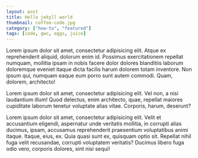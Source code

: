 ```yaml
---
layout: post
title: Hello jekyll world
thumbnail: coffee-code.jpg 
category: ["how-to", "featured"]
tags: [code, gwc, eggs, juice]
---
```


Lorem ipsum dolor sit amet, consectetur adipisicing elit. Atque ex reprehenderit aliquid, dolorum enim id. Possimus exercitationem repellat numquam, mollitia ipsam in nobis facere dolor dolores blanditiis laborum doloremque eveniet itaque dicta facilis harum dolorem totam inventore. Non ipsum qui, numquam eaque eum porro sunt autem commodi. Quam, dolorem, architecto!

Lorem ipsum dolor sit amet, consectetur adipisicing elit. Vel non, a nisi laudantium illum! Quod delectus, enim architecto, quae, repellat maiores cupiditate laborum tenetur voluptate alias vitae. Corporis, harum, deserunt?

Lorem ipsum dolor sit amet, consectetur adipisicing elit. Velit et accusantium eligendi, aspernatur unde veritatis mollitia, in corrupti alias ducimus, ipsam, accusamus reprehenderit praesentium voluptatibus animi itaque. Itaque, eius, ex. Quia quasi sunt ex, quisquam optio sit. Repellat nihil fuga velit recusandae, corrupti voluptatem veritatis? Ducimus libero fuga odio vero, corporis dolores, sint nisi sequi!